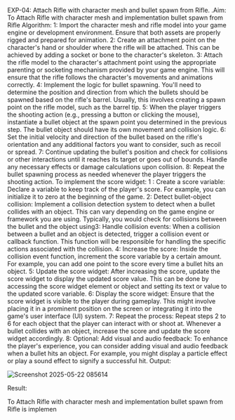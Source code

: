 EXP-04: Attach Rifle with character mesh and bullet spawn from Rifle.
.Aim:
To Attach Rifle with character mesh and implementation bullet spawn from Rifle
Algorithm:
1: Import the character mesh and rifle model into your game engine or development
environment. Ensure that both assets are properly rigged and prepared for animation.
2: Create an attachment point on the character's hand or shoulder where the rifle will be
attached. This can be achieved by adding a socket or bone to the character's skeleton.
3: Attach the rifle model to the character's attachment point using the appropriate parenting or
socketing mechanism provided by your game engine. This will ensure that the rifle follows the
character's movements and animations correctly.
4: Implement the logic for bullet spawning. You'll need to determine the position and
direction from which the bullets should be spawned based on the rifle's barrel. Usually, this
involves creating a spawn point on the rifle model, such as the barrel tip.
5: When the player triggers the shooting action (e.g., pressing a button or clicking the
mouse), instantiate a bullet object at the spawn point you determined in the previous step. The
bullet object should have its own movement and collision logic.
6: Set the initial velocity and direction of the bullet based on the rifle's orientation and any
additional factors you want to consider, such as recoil or spread.
7: Continue updating the bullet's position and check for collisions or other interactions until it
reaches its target or goes out of bounds. Handle any necessary effects or damage
calculations upon collision.
8: Repeat the bullet spawning process as needed whenever the player triggers the shooting
action.
To implement the score widget:
1 : Create a score variable: Declare a variable to keep track of the player's score. For
example, you can initialize it to zero at the beginning of the game.
2: Detect bullet-object collision: Implement a collision detection system to detect when a
bullet collides with an object. This can vary depending on the game engine or framework
you are using. Typically, you would check for collisions between the bullet and the object
using3: Handle collision events: When a collision between a bullet and an object is detected,
trigger a collision event or callback function. This function will be responsible for handling
the specific actions associated with the collision.
4: Increase the score: Inside the collision event function, increment the score variable by a
certain amount. For example, you can add one point to the score every time a bullet hits an
object.
5: Update the score widget: After increasing the score, update the score widget to display the
updated score value. This can be done by accessing the score widget element or object and
setting its text or value to the updated score variable.
6: Display the score widget: Ensure that the score widget is visible to the player during
gameplay. This might involve placing it in a prominent position on the screen or integrating it
into the game's user interface (UI) system.
7: Repeat the process: Repeat steps 2 to 6 for each object that the player can interact with
or shoot at. Whenever a bullet collides with an object, increase the score and update the score
widget accordingly.
8: Optional: Add visual and audio feedback: To enhance the player's experience, you can
consider adding visual and audio feedback when a bullet hits an object. For example, you might
display a particle effect or play a sound effect to signify a successful hit.
Output:

![Screenshot 2025-05-22 085614](https://github.com/user-attachments/assets/6294aaf7-9683-4d72-825c-2da5127fb393)

Result:

To Attach Rifle with character mesh and implementation bullet spawn from Rifle is
implemen
